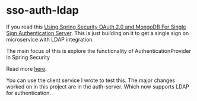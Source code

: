 # sso-auth-ldap

If you read this [Using Spring Security OAuth 2.0 and MongoDB For Single Sign Authentication Server](http://malike.github.io/Spring-Security-OAuth2/).
This is just building on it to get a single sign on microservice with LDAP integration.

The main focus of this is explore the functionality of AuthenticationProvider in Spring Security

Read more [here](http://malike.github.io/Spring-Security-OAuth2-With-LDAP/). 

You can use the client service I wrote to test this. The major changes worked on in this project are in
the auth-server. Which now supports LDAP for authentication.
